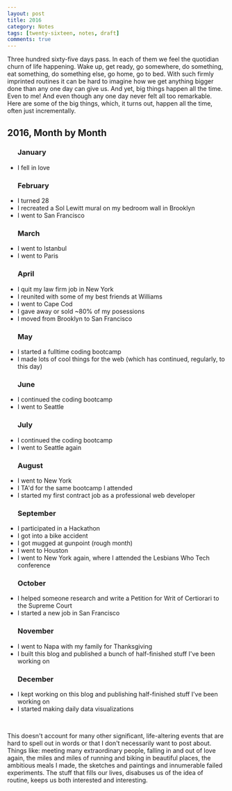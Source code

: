 ```yaml
---
layout: post
title: 2016
category: Notes
tags: [twenty-sixteen, notes, draft]
comments: true
---
```


<p>Three hundred sixty-five days pass. In each of them we feel the quotidian churn of life happening. Wake up, get ready, go somewhere, do something, eat something, do something else, go home, go to bed. With such firmly imprinted routines it can be hard to imagine how we get anything bigger done than any one day can give us. And yet, big things happen all the time. Even to me! And even though any one day never felt all too remarkable. Here are some of the big things, which, it turns out, happen all the time, often just incrementally.</p>


<h2>2016, Month by Month</h2>

<ul>
<h3>January</h3>
 <li>I fell in love</li>
</ul>


<ul>
<h3>February</h3>
 <li>I turned 28</li>
 <li>I recreated a Sol Lewitt mural on my bedroom wall in Brooklyn</li>
 <li>I went to San Francisco</li>
 </ul>


<ul>
<h3>March</h3>
 <li>I went to Istanbul</li>
 <li>I went to Paris</li>
</ul>


<ul>
<h3>April</h3>
 <li>I quit my law firm job in New York</li>
 <li>I reunited with some of my best friends at Williams</li>
 <li>I went to Cape Cod</li>
 <li>I gave away or sold ~80% of my posessions</li>
 <li>I moved from Brooklyn to San Francisco</li>
</ul>


<ul>
<h3>May</h3>
 <li>I started a fulltime coding bootcamp</li>
 <li>I made lots of cool things for the web (which has continued, regularly, to this day)</li>
</ul>


<ul>
<h3>June </h3>
 <li>I continued the coding bootcamp</li>
 <li>I went to Seattle</li>
</ul>


<ul>
<h3>July</h3>
 <li>I continued the coding bootcamp</li>
 <li>I went to Seattle again</li>
</ul>


<ul>
<h3>August</h3>
 <li>I went to New York</li>
 <li>I TA'd for the same bootcamp I attended</li>
 <li>I started my first contract job as a professional web developer</li>
</ul>


<ul>
<h3>September</h3>
<li>I participated in a Hackathon</li>
<li>I got into a bike accident</li>
<li>I got mugged at gunpoint (rough month)</li>
<li>I went to Houston</li>
<li>I went to New York again, where I attended the Lesbians Who Tech conference</li>
</ul>


<ul>
<h3>October</h3>
<li>I helped someone research and write a Petition for Writ of Certiorari to the Supreme Court</li>
<li>I started a new job in San Francisco</li>
</ul>

<ul>
  <h3>November</h3>
<li>I went to Napa with my family for Thanksgiving</li>
<li>I built this blog and published a bunch of half-finished stuff I've been working on</li>
</ul>

<ul>
<h3>December</h3>
<li>I kept working on this blog and publishing half-finished stuff I've been working on</li>
<li>I started making daily data visualizations</li>
</ul>

<br>
<p>This doesn't account for many other significant, life-altering events that are hard to spell out in words or that I don't necessarily want to post about. Things like: meeting many extraordinary people, falling in and out of love again, the miles and miles of running and biking in beautiful places, the ambitious meals I made, the sketches and paintings and innumerable failed experiments. The stuff that fills our lives, disabuses us of the idea of routine, keeps us both interested and interesting.</p>
